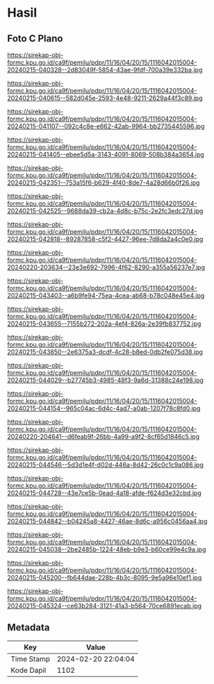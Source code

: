 # Hasil

## Foto C Plano

https://sirekap-obj-formc.kpu.go.id/ca9f/pemilu/pdpr/11/16/04/20/15/1116042015004-20240215-040328--2d83049f-5854-43ae-9fdf-700a39e332ba.jpg

https://sirekap-obj-formc.kpu.go.id/ca9f/pemilu/pdpr/11/16/04/20/15/1116042015004-20240215-040615--582d045e-2593-4e48-9211-2629a44f3c89.jpg

https://sirekap-obj-formc.kpu.go.id/ca9f/pemilu/pdpr/11/16/04/20/15/1116042015004-20240215-041107--092c4c8e-e662-42ab-9964-bb2735445596.jpg

https://sirekap-obj-formc.kpu.go.id/ca9f/pemilu/pdpr/11/16/04/20/15/1116042015004-20240215-041405--ebee5d5a-3143-4091-8069-508b384a3654.jpg

https://sirekap-obj-formc.kpu.go.id/ca9f/pemilu/pdpr/11/16/04/20/15/1116042015004-20240215-042351--753a15f6-b629-4f40-8de7-4a28d66b0f26.jpg

https://sirekap-obj-formc.kpu.go.id/ca9f/pemilu/pdpr/11/16/04/20/15/1116042015004-20240215-042525--9688da39-cb2a-4d8c-b75c-2e2fc3edc27d.jpg

https://sirekap-obj-formc.kpu.go.id/ca9f/pemilu/pdpr/11/16/04/20/15/1116042015004-20240215-042818--89287858-c5f2-4427-96ee-7d8da2a4c0e0.jpg

https://sirekap-obj-formc.kpu.go.id/ca9f/pemilu/pdpr/11/16/04/20/15/1116042015004-20240220-203634--23e3e692-7996-4f62-8290-a355a56237e7.jpg

https://sirekap-obj-formc.kpu.go.id/ca9f/pemilu/pdpr/11/16/04/20/15/1116042015004-20240215-043403--a6b9fe94-75ea-4cea-ab68-b78c048e45e4.jpg

https://sirekap-obj-formc.kpu.go.id/ca9f/pemilu/pdpr/11/16/04/20/15/1116042015004-20240215-043655--7155b272-202a-4ef4-826a-2e39fb837752.jpg

https://sirekap-obj-formc.kpu.go.id/ca9f/pemilu/pdpr/11/16/04/20/15/1116042015004-20240215-043850--2e6375a3-dcdf-4c28-b8ed-0db2fe075d38.jpg

https://sirekap-obj-formc.kpu.go.id/ca9f/pemilu/pdpr/11/16/04/20/15/1116042015004-20240215-044029--b27745b3-4985-48f3-9a6d-31388c24e198.jpg

https://sirekap-obj-formc.kpu.go.id/ca9f/pemilu/pdpr/11/16/04/20/15/1116042015004-20240215-044154--965c04ac-6d4c-4ad7-a0ab-1207f78c8fd0.jpg

https://sirekap-obj-formc.kpu.go.id/ca9f/pemilu/pdpr/11/16/04/20/15/1116042015004-20240220-204641--d6feab9f-26bb-4a99-a9f2-8cf65d1846c5.jpg

https://sirekap-obj-formc.kpu.go.id/ca9f/pemilu/pdpr/11/16/04/20/15/1116042015004-20240215-044546--5d3d1e4f-d02d-446a-8d42-26c0c1c9a086.jpg

https://sirekap-obj-formc.kpu.go.id/ca9f/pemilu/pdpr/11/16/04/20/15/1116042015004-20240215-044728--43e7ce5b-0ead-4a18-afde-f624d3e32cbd.jpg

https://sirekap-obj-formc.kpu.go.id/ca9f/pemilu/pdpr/11/16/04/20/15/1116042015004-20240215-044842--b04245a8-4427-46ae-8d6c-a956c0456aa4.jpg

https://sirekap-obj-formc.kpu.go.id/ca9f/pemilu/pdpr/11/16/04/20/15/1116042015004-20240215-045038--2be2485b-1224-48eb-b9e3-b60ce99e4c9a.jpg

https://sirekap-obj-formc.kpu.go.id/ca9f/pemilu/pdpr/11/16/04/20/15/1116042015004-20240215-045200--fb644dae-228b-4b3c-8095-9e5a96e10ef1.jpg

https://sirekap-obj-formc.kpu.go.id/ca9f/pemilu/pdpr/11/16/04/20/15/1116042015004-20240215-045324--ce63b284-3121-41a3-b564-70ce6891ecab.jpg


## Metadata

| Key        | Value               |
| ---------- | ------------------- |
| Time Stamp | 2024-02-20 22:04:04 |
| Kode Dapil | 1102                |



